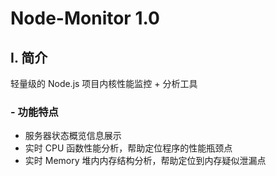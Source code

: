 # Node-Monitor 1.0

## I. 简介

轻量级的 Node.js 项目内核性能监控 + 分析工具

### - 功能特点

* 服务器状态概览信息展示
* 实时 CPU 函数性能分析，帮助定位程序的性能瓶颈点
* 实时 Memory 堆内内存结构分析，帮助定位到内存疑似泄漏点


